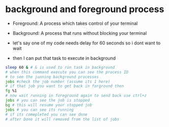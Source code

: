 # background and foreground process

- Foreground: A process which takes control of your terminal
- Background: A process that runs without blocking your terminal

- let's say one of my code needs delay for 60 seconds so i dont want to wait
- then I can put that task to execute in background

```bash
sleep 60 & # & is used to run task in background
# when this command execute you can see the process ID
# to see the junning background processes
jobs #check the job number (assume its 1 here)
# if that job you want to get back in forground then
fg %1
# now wait running in foreground again to send back use ctrl+z
jobs # you can see the job is stopped
bg # this will resume your stopped job
jobs # you can see its running
# if its comepleted you can see done
# after Done it will removed from the list of jobs
```